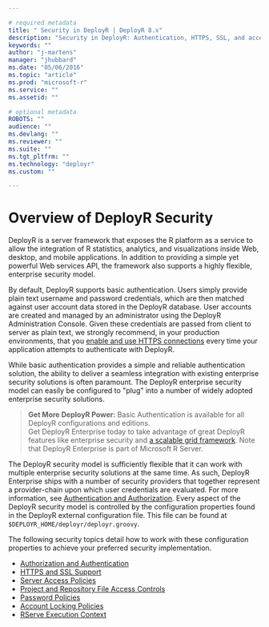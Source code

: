 ```yaml
---

# required metadata
title: " Security in DeployR | DeployR 8.x"
description: "Security in DeployR: Authentication, HTTPS, SSL, and access controls for server, Project file and Repository File, and more."
keywords: ""
author: "j-martens"
manager: "jhubbard"
ms.date: "05/06/2016"
ms.topic: "article"
ms.prod: "microsoft-r"
ms.service: ""
ms.assetid: ""

# optional metadata
ROBOTS: ""
audience: ""
ms.devlang: ""
ms.reviewer: ""
ms.suite: ""
ms.tgt_pltfrm: ""
ms.technology: "deployr"
ms.custom: ""

---
```


# Overview of DeployR Security

DeployR is a server framework that exposes the R platform as a service to allow the integration of R statistics, analytics, and visualizations inside Web, desktop, and mobile applications. In addition to providing a simple yet powerful Web services API, the framework also supports a highly flexible, enterprise security model.

By default, DeployR supports basic authentication. Users simply provide plain text username and password credentials, which are then matched against user account data stored in the DeployR database. User accounts are created and managed by an administrator using the DeployR Administration Console. Given these credentials are passed from client to server as plain text, we strongly recommend, in your production environments, that you [enable and use HTTPS connections](deployr-security-https.md#enabling-ssl-support) every time your application attempts to authenticate with DeployR. 

While basic authentication provides a simple and reliable authentication solution, the ability to deliver a seamless integration with existing enterprise security solutions is often paramount. The DeployR enterprise security model can easily be configured to "plug" into a number of widely adopted enterprise security solutions.

>**Get More DeployR Power:** Basic Authentication is available for all DeployR configurations and editions.  
>Get DeployR Enterprise today to take advantage of great DeployR features like enterprise security and [a scalable grid framework](deployr-admin-managing-the-grid.md). Note that DeployR Enterprise is part of Microsoft R Server.

The DeployR security model is sufficiently flexible that it can work with multiple enterprise security solutions at the same time. As such, DeployR Enterprise ships with a number of security providers that together represent a provider-chain upon which user credentials are evaluated. For more information, see [Authentication and Authorization](deployr-security-authentication.md). Every aspect of the DeployR security model is controlled by the configuration properties found in the DeployR external configuration file. This file can be found at `$DEPLOYR_HOME/deployr/deployr.groovy`.

The following security topics detail how to work with these configuration properties to achieve your preferred security implementation.
+ [Authorization and Authentication](deployr-security-authentication.md)
+ [HTTPS and SSL Support](deployr-security-https.md)
+ [Server Access Policies](deployr-security-server-access.md)
+ [Project and Repository File Access Controls](deployr-security-project-access.md)
+ [Password Policies](deployr-security-passwords.md)
+ [Account Locking Policies](deployr-security-account-locking.md)
+ [RServe Execution Context](deployr-security-rserve-execution-context.md)
